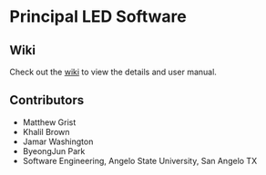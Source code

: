# Principal LED Software

## Wiki
Check out the [wiki](https://github.com/mgrist/CS4306-PrincipalLED/wiki) to view the details and user manual.

## Contributors
- Matthew Grist
- Khalil Brown
- Jamar Washington
- ByeongJun Park
- Software Engineering, Angelo State University, San Angelo TX
